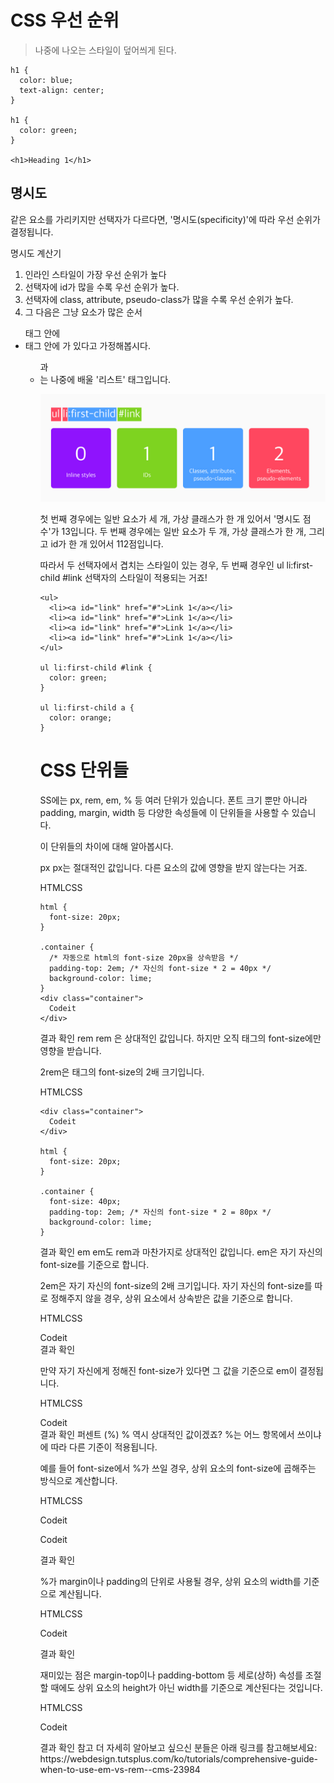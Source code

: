# CSS 우선 순위

> 나중에 나오는 스타일이 덮어씌게 된다.
```
h1 {
  color: blue;
  text-align: center;
}

h1 {
  color: green;
}

<h1>Heading 1</h1>
```

## 명시도

같은 요소를 가리키지만 선택자가 다르다면, '명시도(specificity)'에 따라 우선 순위가 결정됩니다.

명시도 계산기

1. 인라인 스타일이 가장 우선 순위가 높다
2. 선택자에 id가 많을 수록 우선 순위가 높다.
3. 선택자에 class, attribute, pseudo-class가 많을 수록 우선 순위가 높다.
4. 그 다음은 그냥 요소가 많은 순서


<ul> 태그 안에 <li> 태그 안에 <a id="link">가 있다고 가정해봅시다. <ul>과 <li>는 나중에 배울 '리스트' 태그입니다.


![](2019-03-28-02-08-46.png)

첫 번째 경우에는 일반 요소가 세 개, 가상 클래스가 한 개 있어서 '명시도 점수'가 13입니다. 두 번째 경우에는 일반 요소가 두 개, 가상 클래스가 한 개, 그리고 id가 한 개 있어서 112점입니다.

따라서 두 선택자에서 겹치는 스타일이 있는 경우, 두 번째 경우인 ul li:first-child #link 선택자의 스타일이 적용되는 거죠!

```
<ul>
  <li><a id="link" href="#">Link 1</a></li>
  <li><a id="link" href="#">Link 1</a></li>
  <li><a id="link" href="#">Link 1</a></li>
  <li><a id="link" href="#">Link 1</a></li>
</ul>

ul li:first-child #link {
  color: green;
}

ul li:first-child a {
  color: orange;
}
```

# CSS 단위들

SS에는 px, rem, em, % 등 여러 단위가 있습니다. 폰트 크기 뿐만 아니라 padding, margin, width 등 다양한 속성들에 이 단위들을 사용할 수 있습니다.

이 단위들의 차이에 대해 알아봅시다.

px
px는 절대적인 값입니다. 다른 요소의 값에 영향을 받지 않는다는 거죠.

HTMLCSS
```
html {
  font-size: 20px;
}

.container {
  /* 자동으로 html의 font-size 20px을 상속받음 */
  padding-top: 2em; /* 자신의 font-size * 2 = 40px */
  background-color: lime;
}
<div class="container">
  Codeit
</div>
```

결과 확인
rem
rem 은 상대적인 값입니다. 하지만 오직 <html> 태그의 font-size에만 영향을 받습니다.

2rem은 <html> 태그의 font-size의 2배 크기입니다.

HTMLCSS
```
<div class="container">
  Codeit
</div>

html {
  font-size: 20px;
}

.container {
  font-size: 40px;
  padding-top: 2em; /* 자신의 font-size * 2 = 80px */
  background-color: lime;
}

```
결과 확인
em
em도 rem과 마찬가지로 상대적인 값입니다. em은 자기 자신의 font-size를 기준으로 합니다.

2em은 자기 자신의 font-size의 2배 크기입니다. 자기 자신의 font-size를 따로 정해주지 않을 경우, 상위 요소에서 상속받은 값을 기준으로 합니다.

HTMLCSS
<div class="container">
  Codeit
</div>
결과 확인

만약 자기 자신에게 정해진 font-size가 있다면 그 값을 기준으로 em이 결정됩니다.

HTMLCSS
<div class="container">
  Codeit
</div>
결과 확인
퍼센트 (%)
% 역시 상대적인 값이겠죠? %는 어느 항목에서 쓰이냐에 따라 다른 기준이 적용됩니다.

예를 들어 font-size에서 %가 쓰일 경우, 상위 요소의 font-size에 곱해주는 방식으로 계산합니다.

HTMLCSS
<div class="container">
  Codeit
  <p class="text">Codeit</p>
</div>
결과 확인

%가 margin이나 padding의 단위로 사용될 경우, 상위 요소의 width를 기준으로 계산됩니다.

HTMLCSS
<div class="container">
  <p class="text">Codeit</p>
</div>
결과 확인

재미있는 점은 margin-top이나 padding-bottom 등 세로(상하) 속성를 조절할 때에도 상위 요소의 height가 아닌 width를 기준으로 계산된다는 것입니다.

HTMLCSS
<div class="container">
  <p class="text">Codeit</p>
</div>
결과 확인
참고
더 자세히 알아보고 싶으신 분들은 아래 링크를 참고해보세요: https://webdesign.tutsplus.com/ko/tutorials/comprehensive-guide-when-to-use-em-vs-rem--cms-23984